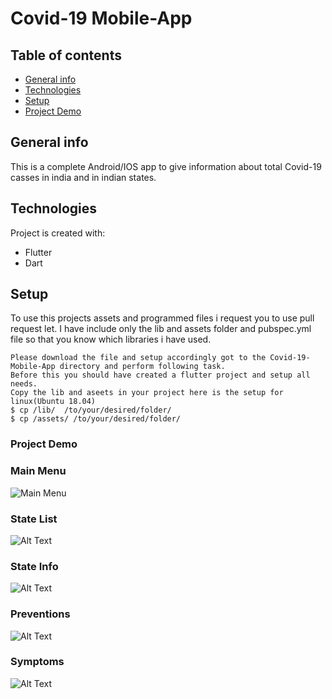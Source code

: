 # Covid-19 Mobile-App
## Table of contents
* [General info](#general-info)
* [Technologies](#technologies)
* [Setup](#setup)
* [Project Demo](#project-demo)

## General info
This is a complete Android/IOS app to give information about total Covid-19 casses in india and in indian states.
	
## Technologies
Project is created with:
* Flutter
* Dart
	
## Setup
To use this projects assets and programmed files i request you to use pull request let. I have include only the lib and assets folder and pubspec.yml file so that you know which libraries i have used.

```
Please download the file and setup accordingly got to the Covid-19-Mobile-App directory and perform following task.
Before this you should have created a flutter project and setup all needs.
Copy the lib and aseets in your project here is the setup for linux(Ubuntu 18.04)
$ cp /lib/  /to/your/desired/folder/
$ cp /assets/ /to/your/desired/folder/
```
### Project Demo
### Main Menu
![Main Menu](./images/mainmenu.jpeg "Main Menu")

### State List
![Alt Text](./images/listofstates.jpeg "List of States")

### State Info
![Alt Text](./images/statedetail.jpeg "State Details")

### Preventions
![Alt Text](./images/prevention.jpeg "Prevention")

### Symptoms
![Alt Text](./images/symptoms.jpeg "Symptoms")
